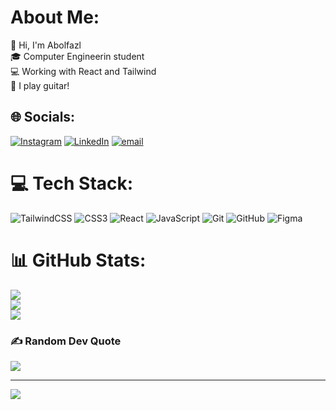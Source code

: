 #  About Me:
👋 Hi, I'm Abolfazl<br>🎓 Computer Engineerin student<br>💻 Working with React and Tailwind<br>🎸 I play guitar!


## 🌐 Socials:
[![Instagram](https://img.shields.io/badge/Instagram-%23E4405F.svg?logo=Instagram&logoColor=white)](https://instagram.com/abolfazl.nasibi) [![LinkedIn](https://img.shields.io/badge/LinkedIn-%230077B5.svg?logo=linkedin&logoColor=white)](https://linkedin.com/in/abolfazlnasibi2005) [![email](https://img.shields.io/badge/Email-D14836?logo=gmail&logoColor=white)](mailto:abolfazlnasibi.pro@gmail.com) 

# 💻 Tech Stack:
![TailwindCSS](https://img.shields.io/badge/tailwindcss-%2338B2AC.svg?style=for-the-badge&logo=tailwind-css&logoColor=white) ![CSS3](https://img.shields.io/badge/css3-%231572B6.svg?style=for-the-badge&logo=css3&logoColor=white) ![React](https://img.shields.io/badge/react-%2320232a.svg?style=for-the-badge&logo=react&logoColor=%2361DAFB) ![JavaScript](https://img.shields.io/badge/javascript-%23323330.svg?style=for-the-badge&logo=javascript&logoColor=%23F7DF1E) ![Git](https://img.shields.io/badge/git-%23F05033.svg?style=for-the-badge&logo=git&logoColor=white) ![GitHub](https://img.shields.io/badge/github-%23121011.svg?style=for-the-badge&logo=github&logoColor=white) ![Figma](https://img.shields.io/badge/figma-%23F24E1E.svg?style=for-the-badge&logo=figma&logoColor=white)
# 📊 GitHub Stats:
![](https://github-readme-stats.vercel.app/api?username=Abolfazl-Nasibi&theme=radical&hide_border=false&include_all_commits=false&count_private=false)<br/>
![](https://nirzak-streak-stats.vercel.app/?user=Abolfazl-Nasibi&theme=radical&hide_border=false)<br/>
![](https://github-readme-stats.vercel.app/api/top-langs/?username=Abolfazl-Nasibi&theme=radical&hide_border=false&include_all_commits=false&count_private=false&layout=compact)

### ✍️ Random Dev Quote
![](https://quotes-github-readme.vercel.app/api?type=horizontal&theme=radical)

---
[![](https://visitcount.itsvg.in/api?id=Abolfazl-Nasibi&icon=0&color=0)](https://visitcount.itsvg.in)

<!-- Proudly created with GPRM ( https://gprm.itsvg.in ) -->
